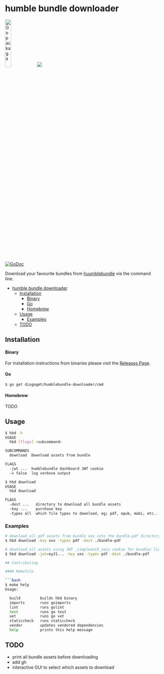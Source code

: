 # humble bundle downloader

<a href="http://golang.org"><img alt="Go package" src="https://golang.org/doc/gopher/appenginegophercolor.jpg" width="20%" /></a>
<a href="http://trello.com"><img src="http://www.gamasutra.com/db_area/images/news/2017/Feb/291206/humblebundle128.jpg"></a>

[![GoDoc](https://img.shields.io/badge/godoc-reference-5272B4.svg?style=for-the-badge)](https://godoc.org/diogogmt/humblebundle-downloader)

Download your favourite bundles from [huumblebundle](https://www.humblebundle.com/) via the command line.

- [humble bundle downloader](#humble-bundle-downloader)
  - [Installation](#installation)
      - [Binary](#binary)
      - [Go](#go)
      - [Homebrew](#homebrew)
  - [Usage](#usage)
    - [Examples](#examples)
  - [TODO](#todo)

## Installation

#### Binary

For installation instructions from binaries please visit the [Releases Page](https://diogogmt/humblebundle-downloader/releases).

#### Go

```bash
$ go get diogogmt/humblebundle-downloader/cmd
```

#### Homebrew

TODO

## Usage

```bash
$ hbd -h
USAGE
  hbd [flags] <subcommand>

SUBCOMMANDS
  download  Download assets from bundle

FLAGS
  -jwt ...  humblebundle dashboard JWT cookie
  -v false  log verbose output
```

```bash
$ hbd download
USAGE
  hbd download

FLAGS
  -dest ...   directory to download all bundle assets
  -key ...    purchase key
  -types all  which file types to download, eg; pdf, epub, mobi, etc...
```

### Examples

```bash
# download all pdf assets from bundle xxx into the bundle-pdf directory
$ hbd download -key xxx -types pdf -dest ./bundle-pdf

# download all assets using JWT _simpleauth_sess cookie for bundles linked to an account
$ hbd download -jwt=eyJ1... -key xxx -types pdf -dest ./bundle-pdf

## Contributing

#### Makefile

```bash
$ make help
Usage: 

  build         builds hbd binary
  imports       runs goimports
  lint          runs golint
  test          runs go test
  vet           runs go vet
  staticcheck   runs staticcheck
  vendor        updates vendored dependencies
  help          prints this help message

```

## TODO

* print all bundle assets before downloading
* add gh
* interactive GUI to select which assets to download